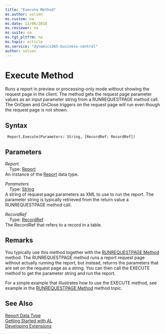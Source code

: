 ```yaml
---
title: "Execute Method"
ms.author: solsen
ms.custom: na
ms.date: 11/06/2018
ms.reviewer: na
ms.suite: na
ms.tgt_pltfrm: na
ms.topic: article
ms.service: "dynamics365-business-central"
author: solsen
---
```

[//]: # (START>DO_NOT_EDIT)
[//]: # (IMPORTANT:Do not edit any of the content between here and the END>DO_NOT_EDIT.)
[//]: # (Any modifications should be made in the .xml files in the ModernDev repo.)
# Execute Method
Runs a report in preview or processing-only mode without showing the request page in the client. The method gets the request page parameter values as an input parameter string from a RUNREQUESTPAGE method call. The OnOpen and OnClose triggers on the request page will run even though the request page is not shown.

## Syntax
```
 Report.Execute(Parameters: String, [RecordRef: RecordRef])
```
## Parameters
*Report*  
&emsp;Type: [Report](report-data-type.md)  
An instance of the [Report](report-data-type.md) data type.  

*Parameters*  
&emsp;Type: [String](../string/string-data-type.md)  
A string of request page parameters as XML to use to run the report. The parameter string is typically retrieved from the return value a RUNREQUESTPAGE method call.
          
*RecordRef*  
&emsp;Type: [RecordRef](../recordref/recordref-data-type.md)  
The RecordRef that refers to a record in a table.
          



[//]: # (IMPORTANT: END>DO_NOT_EDIT)

## Remarks  
 You typically use this method together with the [RUNREQUESTPAGE Method](../../methods/devenv-runrequestpage-method.md) method. The RUNREQUESTPAGE method runs a report request page without actually running the report, but instead, returns the parameters that are set on the request page as a string. You can then call the EXECUTE method to get the parameter string and run the report.  

 For a simple example that illustrates how to use the EXECUTE method, see example in the [RUNREQUESTPAGE Method](../../methods/devenv-runrequestpage-method.md) method topic.  

## See Also
[Report Data Type](report-data-type.md)  
[Getting Started with AL](../../devenv-get-started.md)  
[Developing Extensions](../../devenv-dev-overview.md)